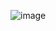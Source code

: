 ![image](https://user-images.githubusercontent.com/58920070/172152509-600f8968-f999-4cb3-9b77-4ec73c1baef0.png)
